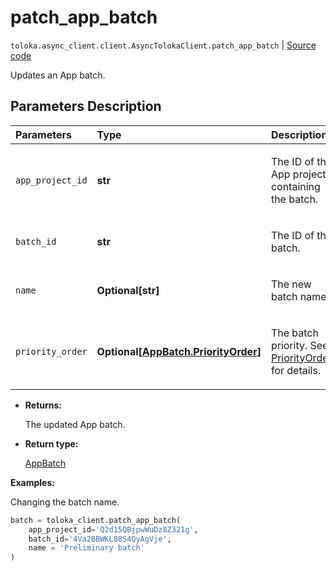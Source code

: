 # patch_app_batch
`toloka.async_client.client.AsyncTolokaClient.patch_app_batch` | [Source code](https://github.com/Toloka/toloka-kit/blob/v1.2.2/src/client/__init__.py#L0)

Updates an App batch.

## Parameters Description

| Parameters | Type | Description |
| :----------| :----| :-----------|
`app_project_id`|**str**|<p>The ID of the App project containing the batch.</p>
`batch_id`|**str**|<p>The ID of the batch.</p>
`name`|**Optional\[str\]**|<p>The new batch name.</p>
`priority_order`|**Optional\[[AppBatch.PriorityOrder](toloka.client.app.AppBatch.PriorityOrder.md)\]**|<p>The batch priority. See [PriorityOrder](toloka.client.app.AppBatch.PriorityOrder.md) for details.</p>

* **Returns:**

  The updated App batch.

* **Return type:**

  [AppBatch](toloka.client.app.AppBatch.md)

**Examples:**

Changing the batch name.

```python
batch = toloka_client.patch_app_batch(
    app_project_id='Q2d15QBjpwWuDz8Z321g',
    batch_id='4Va2BBWKL88S4QyAgVje',
    name = 'Preliminary batch'
)
```
